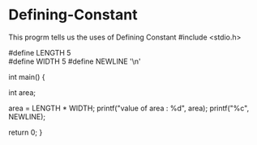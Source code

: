 # Defining-Constant
This progrm tells us the uses of Defining Constant
#include <stdio.h>

#define LENGTH 5  
#define WIDTH  5
#define NEWLINE '\n'

int main() {

   int area;  
  
   area = LENGTH * WIDTH;
   printf("value of area : %d", area);
   printf("%c", NEWLINE);

   return 0;
}
